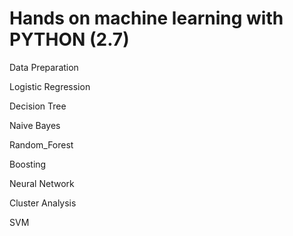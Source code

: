 # Hands on machine learning with PYTHON (2.7)

Data Preparation

Logistic Regression

Decision Tree

Naive Bayes

Random_Forest

Boosting

Neural Network

Cluster Analysis

SVM
